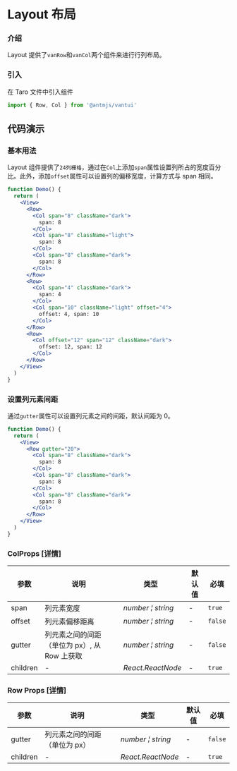 # Layout 布局

### 介绍

Layout 提供了`vanRow`和`vanCol`两个组件来进行行列布局。

### 引入

在 Taro 文件中引入组件

```js
import { Row, Col } from '@antmjs/vantui'
```

## 代码演示

### 基本用法

Layout 组件提供了`24列栅格`，通过在`Col`上添加`span`属性设置列所占的宽度百分比。此外，添加`offset`属性可以设置列的偏移宽度，计算方式与 span 相同。

```jsx
function Demo() {
  return (
    <View>
      <Row>
        <Col span="8" className="dark">
          span: 8
        </Col>
        <Col span="8" className="light">
          span: 8
        </Col>
        <Col span="8" className="dark">
          span: 8
        </Col>
      </Row>
      <Row>
        <Col span="4" className="dark">
          span: 4
        </Col>
        <Col span="10" className="light" offset="4">
          offset: 4, span: 10
        </Col>
      </Row>
      <Row>
        <Col offset="12" span="12" className="dark">
          offset: 12, span: 12
        </Col>
      </Row>
    </View>
  )
}
```

### 设置列元素间距

通过`gutter`属性可以设置列元素之间的间距，默认间距为 0。

```jsx
function Demo() {
  return (
    <View>
      <Row gutter="20">
        <Col span="8" className="dark">
          span: 8
        </Col>
        <Col span="8" className="dark">
          span: 8
        </Col>
        <Col span="8" className="dark">
          span: 8
        </Col>
      </Row>
    </View>
  )
}
```

### ColProps [[详情]](https://github.com/AntmJS/vantui/tree/main/packages/vantui/types/col.d.ts)

| 参数     | 说明                                         | 类型                                                | 默认值 | 必填    |
| -------- | -------------------------------------------- | --------------------------------------------------- | ------ | ------- |
| span     | 列元素宽度                                   | _&nbsp;&nbsp;number&nbsp;&brvbar;&nbsp;string<br/>_ | -      | `true`  |
| offset   | 列元素偏移距离                               | _&nbsp;&nbsp;number&nbsp;&brvbar;&nbsp;string<br/>_ | -      | `false` |
| gutter   | 列元素之间的间距（单位为 px）, 从 Row 上获取 | _&nbsp;&nbsp;number&nbsp;&brvbar;&nbsp;string<br/>_ | -      | `false` |
| children | -                                            | _&nbsp;&nbsp;React.ReactNode<br/>_                  | -      | `true`  |

### Row Props [[详情]](https://github.com/AntmJS/vantui/tree/main/packages/vantui/types/col.d.ts)

| 参数     | 说明                          | 类型                                                | 默认值 | 必填    |
| -------- | ----------------------------- | --------------------------------------------------- | ------ | ------- |
| gutter   | 列元素之间的间距（单位为 px） | _&nbsp;&nbsp;number&nbsp;&brvbar;&nbsp;string<br/>_ | -      | `false` |
| children | -                             | _&nbsp;&nbsp;React.ReactNode<br/>_                  | -      | `true`  |
